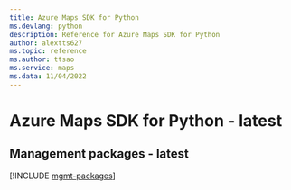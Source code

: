 ```yaml
---
title: Azure Maps SDK for Python
ms.devlang: python
description: Reference for Azure Maps SDK for Python
author: alextts627
ms.topic: reference
ms.author: ttsao
ms.service: maps
ms.data: 11/04/2022
---
```

# Azure Maps SDK for Python - latest

## Management packages - latest
[!INCLUDE [mgmt-packages](maps-mgmt-index.md)]
